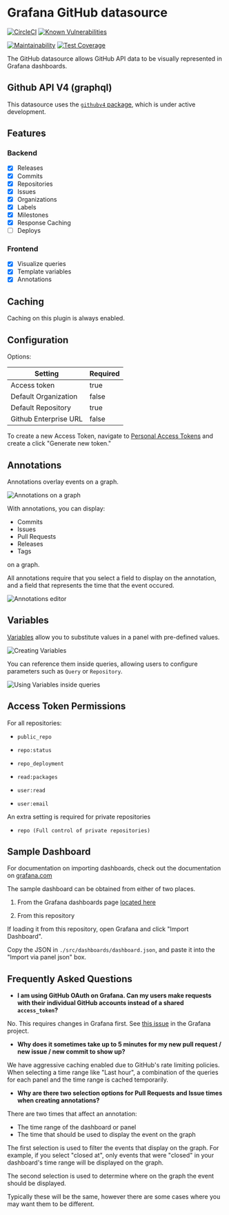 # Grafana GitHub datasource

[![CircleCI](https://circleci.com/gh/grafana/github-datasource.svg?style=svg)](https://circleci.com/gh/grafana/github-datasource)
[![Known Vulnerabilities](https://snyk.io/test/github/grafana/github-datasource/badge.svg)](https://snyk.io/test/github/grafana/github-datasource)

[![Maintainability](https://api.codeclimate.com/v1/badges/30a924eb80d5f6b1cf9c/maintainability)](https://codeclimate.com/github/grafana/github-datasource/maintainability)
[![Test Coverage](https://api.codeclimate.com/v1/badges/30a924eb80d5f6b1cf9c/test_coverage)](https://codeclimate.com/github/grafana/github-datasource/test_coverage)

The GitHub datasource allows GitHub API data to be visually represented in Grafana dashboards.
## Github API V4 (graphql)

This datasource uses the [`githubv4` package](https://github.com/shurcooL/githubv4), which is under active development.

## Features

### Backend
* [x] Releases
* [x] Commits
* [x] Repositories
* [x] Issues
* [x] Organizations
* [x] Labels
* [x] Milestones
* [x] Response Caching
* [ ] Deploys

### Frontend
* [x] Visualize queries
* [x] Template variables
* [x] Annotations

## Caching

Caching on this plugin is always enabled.

## Configuration

Options:

| Setting | Required |
|---------|----------|
| Access token | true |
| Default Organization | false |
| Default Repository | true |
| Github Enterprise URL | false |

To create a new Access Token, navigate to [Personal Access Tokens](https://github.com/settings/tokens) and create a click "Generate new token."

## Annotations

Annotations overlay events on a graph.

![Annotations on a graph](https://github.com/grafana/github-datasource/raw/master/docs/screenshots/annotations.png)

With annotations, you can display:

* Commits
* Issues
* Pull Requests
* Releases
* Tags

on a graph.

All annotations require that you select a field to display on the annotation, and a field that represents the time that the event occured.

![Annotations editor](https://github.com/grafana/github-datasource/raw/master/docs/screenshots/annotations-editor.png)

## Variables

[Variables](https://grafana.com/docs/grafana/latest/variables/) allow you to substitute values in a panel with pre-defined values.

![Creating Variables](https://github.com/grafana/github-datasource/raw/master/docs/screenshots/variables-create.png)

You can reference them inside queries, allowing users to configure parameters such as `Query` or `Repository`.

![Using Variables inside queries](https://github.com/grafana/github-datasource/raw/master/docs/screenshots/using-variables.png)


## Access Token Permissions

For all repositories:
* `public_repo`
* `repo:status`
* `repo_deployment`
* `read:packages`

* `user:read`
* `user:email`

An extra setting is required for private repositories
* `repo (Full control of private repositories)`

## Sample Dashboard

For documentation on importing dashboards, check out the documentation on [grafana.com](https://grafana.com/docs/grafana/latest/reference/export_import/#importing-a-dashboard)

The sample dashboard can be obtained from either of two places.

1. From the Grafana dashboards page [located here](https://grafana.com/grafana/dashboards/14000)

2. From this repository

If loading it from this repository, open Grafana and click "Import Dashboard".

Copy the JSON in `./src/dashboards/dashboard.json`, and paste it into the "Import via panel json" box.

## Frequently Asked Questions

* **I am using GitHub OAuth on Grafana. Can my users make requests with their individual GitHub accounts instead of a shared `access_token`?**

No. This requires changes in Grafana first. See [this issue](https://github.com/grafana/grafana/issues/26023) in the Grafana project.

* **Why does it sometimes take up to 5 minutes for my new pull request / new issue / new commit to show up?**

We have aggressive caching enabled due to GitHub's rate limiting policies. When selecting a time range like "Last hour", a combination of the queries for each panel and the time range is cached temporarily.

* **Why are there two selection options for Pull Requests and Issue times when creating annotations?**

There are two times that affect an annotation:

* The time range of the dashboard or panel
* The time that should be used to display the event on the graph

The first selection is used to filter the events that display on the graph. For example, if you select "closed at", only events that were "closed" in your dashboard's time range will be displayed on the graph.

The second selection is used to determine where on the graph the event should be displayed.

Typically these will be the same, however there are some cases where you may want them to be different.

